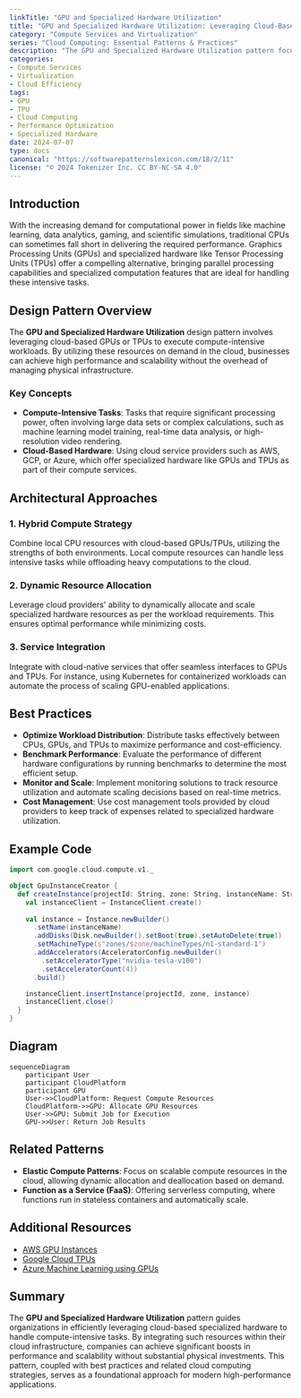 ```yaml
---
linkTitle: "GPU and Specialized Hardware Utilization"
title: "GPU and Specialized Hardware Utilization: Leveraging Cloud-Based Hardware for Enhanced Performance"
category: "Compute Services and Virtualization"
series: "Cloud Computing: Essential Patterns & Practices"
description: "The GPU and Specialized Hardware Utilization pattern focuses on leveraging cloud-based GPUs or TPUs for compute-intensive tasks, enabling organizations to improve performance and efficiency without investing in physical hardware."
categories:
- Compute Services
- Virtualization
- Cloud Efficiency
tags:
- GPU
- TPU
- Cloud Computing
- Performance Optimization
- Specialized Hardware
date: 2024-07-07
type: docs
canonical: "https://softwarepatternslexicon.com/18/2/11"
license: "© 2024 Tokenizer Inc. CC BY-NC-SA 4.0"
---
```


## Introduction

With the increasing demand for computational power in fields like machine learning, data analytics, gaming, and scientific simulations, traditional CPUs can sometimes fall short in delivering the required performance. Graphics Processing Units (GPUs) and specialized hardware like Tensor Processing Units (TPUs) offer a compelling alternative, bringing parallel processing capabilities and specialized computation features that are ideal for handling these intensive tasks.

## Design Pattern Overview

The **GPU and Specialized Hardware Utilization** design pattern involves leveraging cloud-based GPUs or TPUs to execute compute-intensive workloads. By utilizing these resources on demand in the cloud, businesses can achieve high performance and scalability without the overhead of managing physical infrastructure.

### Key Concepts

- **Compute-Intensive Tasks**: Tasks that require significant processing power, often involving large data sets or complex calculations, such as machine learning model training, real-time data analysis, or high-resolution video rendering.
- **Cloud-Based Hardware**: Using cloud service providers such as AWS, GCP, or Azure, which offer specialized hardware like GPUs and TPUs as part of their compute services.

## Architectural Approaches

### 1. Hybrid Compute Strategy

Combine local CPU resources with cloud-based GPUs/TPUs, utilizing the strengths of both environments. Local compute resources can handle less intensive tasks while offloading heavy computations to the cloud.

### 2. Dynamic Resource Allocation

Leverage cloud providers' ability to dynamically allocate and scale specialized hardware resources as per the workload requirements. This ensures optimal performance while minimizing costs.

### 3. Service Integration

Integrate with cloud-native services that offer seamless interfaces to GPUs and TPUs. For instance, using Kubernetes for containerized workloads can automate the process of scaling GPU-enabled applications.

## Best Practices

- **Optimize Workload Distribution**: Distribute tasks effectively between CPUs, GPUs, and TPUs to maximize performance and cost-efficiency.
- **Benchmark Performance**: Evaluate the performance of different hardware configurations by running benchmarks to determine the most efficient setup.
- **Monitor and Scale**: Implement monitoring solutions to track resource utilization and automate scaling decisions based on real-time metrics.
- **Cost Management**: Use cost management tools provided by cloud providers to keep track of expenses related to specialized hardware utilization.

## Example Code

```scala
import com.google.cloud.compute.v1._

object GpuInstanceCreator {
  def createInstance(projectId: String, zone: String, instanceName: String): Unit = {
    val instanceClient = InstanceClient.create()
    
    val instance = Instance.newBuilder()
      .setName(instanceName)
      .addDisks(Disk.newBuilder().setBoot(true).setAutoDelete(true))
      .setMachineType(s"zones/$zone/machineTypes/n1-standard-1")
      .addAccelerators(AcceleratorConfig.newBuilder()
        .setAcceleratorType("nvidia-tesla-v100")
        .setAcceleratorCount(4))
      .build()

    instanceClient.insertInstance(projectId, zone, instance)
    instanceClient.close()
  }
}
```

## Diagram

```mermaid
sequenceDiagram
    participant User
    participant CloudPlatform
    participant GPU
    User->>CloudPlatform: Request Compute Resources
    CloudPlatform->>GPU: Allocate GPU Resources
    User->>GPU: Submit Job for Execution
    GPU->>User: Return Job Results
```

## Related Patterns

- **Elastic Compute Patterns**: Focus on scalable compute resources in the cloud, allowing dynamic allocation and deallocation based on demand.
- **Function as a Service (FaaS)**: Offering serverless computing, where functions run in stateless containers and automatically scale.
  
## Additional Resources

- [AWS GPU Instances](https://aws.amazon.com/ec2/instance-types/gpu/)
- [Google Cloud TPUs](https://cloud.google.com/tpu/)
- [Azure Machine Learning using GPUs](https://docs.microsoft.com/en-us/azure/machine-learning/concept-compute-target#gpus-and-other-hardware)

## Summary

The **GPU and Specialized Hardware Utilization** pattern guides organizations in efficiently leveraging cloud-based specialized hardware to handle compute-intensive tasks. By integrating such resources within their cloud infrastructure, companies can achieve significant boosts in performance and scalability without substantial physical investments. This pattern, coupled with best practices and related cloud computing strategies, serves as a foundational approach for modern high-performance applications.
